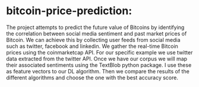# bitcoin-price-prediction:
The project attempts to predict the future value of Bitcoins by identifying the correlation between social media sentiment and past market prices of Bitcoin. We can achieve this by collecting user feeds from social media such as twitter, facebook and linkedin. We gather the real-time Bitcoin prices using the coinmarketcap API.  For our specific example we use twitter data extracted from the twitter API.  Once we have our corpus we will map their associated sentiments using the TextBlob python package. I use these as feature vectors to our DL algorithm. Then we compare the results of the different algorithms and choose the one with the best accuracy score.
